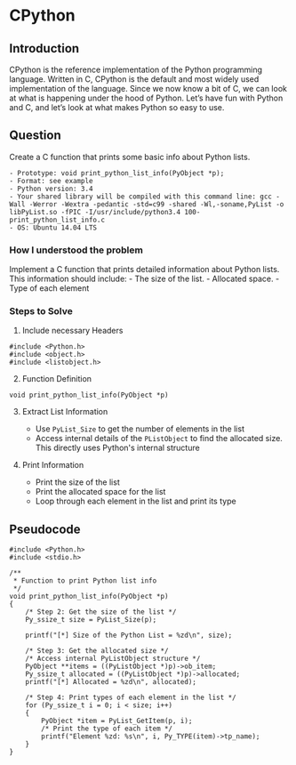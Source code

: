 # CPython

## Introduction
CPython is the reference implementation of the Python programming language. Written in C, CPython is the default and most widely used implementation of the language.
Since we now know a bit of C, we can look at what is happening under the hood of Python. Let’s have fun with Python and C, and let’s look at what makes Python so easy to use.

## Question
Create a C function that prints some basic info about Python lists.

	- Prototype: void print_python_list_info(PyObject *p);
	- Format: see example
	- Python version: 3.4
	- Your shared library will be compiled with this command line: gcc -Wall -Werror -Wextra -pedantic -std=c99 -shared -Wl,-soname,PyList -o libPyList.so -fPIC -I/usr/include/python3.4 100-print_python_list_info.c
	- OS: Ubuntu 14.04 LTS

### How I understood the problem
Implement a C function that prints detailed information about Python lists.
This information should include:
	- The size of the list.
	- Allocated space.
	- Type of each element

### Steps to Solve
1. Include necessary Headers
```
#include <Python.h>
#include <object.h>
#include <listobject.h>
```

2. Function Definition
```
void print_python_list_info(PyObject *p)
```

3. Extract List Information
	- Use `PyList_Size` to get the number of elements in the list
	- Access internal details of the `PListObject` to find the allocated size. This directly uses Python's internal structure

4. Print Information
	- Print the size of the list
	- Print the allocated space for the list
	- Loop through each element in the list and print its type

## Pseudocode
```
#include <Python.h>
#include <stdio.h>

/**
 * Function to print Python list info
 */
void print_python_list_info(PyObject *p)
{
	/* Step 2: Get the size of the list */
	Py_ssize_t size = PyList_Size(p);
	
	printf("[*] Size of the Python List = %zd\n", size);

	/* Step 3: Get the allocated size */
	/* Access internal PyListObject structure */
	PyObject **items = ((PyListObject *)p)->ob_item;
	Py_ssize_t allocated = ((PyListObject *)p)->allocated;
	printf("[*] Allocated = %zd\n", allocated);

	/* Step 4: Print types of each element in the list */
	for (Py_ssize_t i = 0; i < size; i++) 
	{
		PyObject *item = PyList_GetItem(p, i);
		/* Print the type of each item */
		printf("Element %zd: %s\n", i, Py_TYPE(item)->tp_name);
	}
}
```
